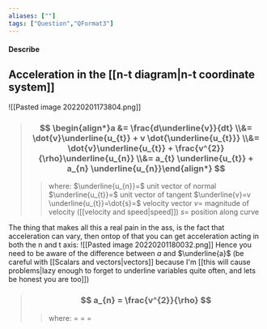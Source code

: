 ```yaml
---
aliases: [""]
tags: ["Question","QFormat3"]
---
```


#### Describe
## Acceleration in the [[n-t diagram|n-t coordinate system]]
![[Pasted image 20220201173804.png]]

> ### $$ \begin{align*}a &= \frac{d\underline{v}}{dt} \\&= \dot{v}\underline{u_{t}} + v \dot{\underline{u_{t}}} \\&= \dot{v}\underline{u_{t}} + \frac{v^{2}}{\rho}\underline{u_{n}} \\&= a_{t} \underline{u_{t}} + a_{n} \underline{u_{n}}\end{align*} $$ 
>> where:
>> $\underline{u_{n}}=$ unit vector of normal
>> $\underline{u_{t}}=$ unit vector of tangent
>> $\underline{v}=v \underline{u_{t}}=\dot{s}=$ velocity vector
>> $v=$ magnitude of velocity ([[velocity and speed|speed]])
>> $s=$ position along curve

The thing that makes all this a real pain in the ass, is the fact that acceleration can vary, then ontop of that you can get acceleration acting in both the n and t axis:
![[Pasted image 20220201180032.png]]
Hence you need to be aware of the difference between $a$ and $\underline{a}$ (be careful with [[Scalars and vectors|vectors]] because I'm [[this will cause problems|lazy enough to forget to underline variables quite often, and lets be honest you are too]])

> ### $$ a_{n} = \frac{v^{2}}{\rho} $$ 
>> where:
>> $=$ 
>> $=$
>> $=$